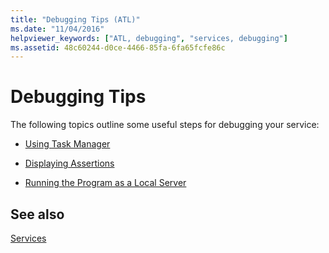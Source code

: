 ```yaml
---
title: "Debugging Tips (ATL)"
ms.date: "11/04/2016"
helpviewer_keywords: ["ATL, debugging", "services, debugging"]
ms.assetid: 48c60244-d0ce-4466-85fa-6fa65fcfe86c
---
```

# Debugging Tips

The following topics outline some useful steps for debugging your service:

- [Using Task Manager](../atl/using-task-manager.md)

- [Displaying Assertions](../atl/displaying-assertions.md)

- [Running the Program as a Local Server](../atl/running-the-program-as-a-local-server.md)

## See also

[Services](../atl/atl-services.md)
